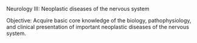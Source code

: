 Neurology III:  Neoplastic diseases of the nervous system

Objective:  Acquire basic core knowledge of the biology, pathophysiology, and clinical presentation of  important neoplastic diseases of the nervous system.

